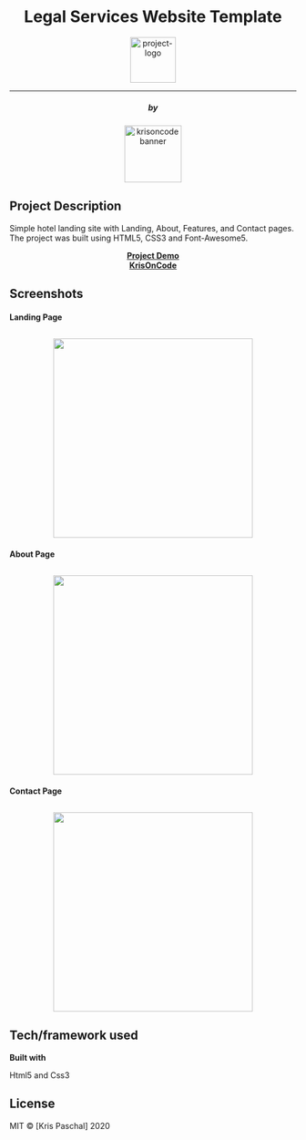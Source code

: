 <div align="center">
	<h1> Legal Services Website Template</h1>
	<img
		height="80"
		alt="project-logo"
		src="https://krisoncode.s3.amazonaws.com/project-assets/hotel/hotel-logo.png">
</div>
<hr>
<div align="center">
	<h5>by</h5>
	<img
		height="100"
		alt="krisoncodebanner"
		src="https://krisoncode.s3.amazonaws.com/logobanner.png">
</div>

## Project Description
Simple hotel landing site with Landing, About, Features, and Contact pages. The project was built using HTML5, CSS3 and Font-Awesome5.

<p align="center">
	<strong>
        <a href="https://blissful-lamarr-fda38b.netlify.app/">Project Demo</a>
		<br>
		<a href="https://krisoncode.com/">KrisOnCode</a>
	</strong>
</p>


## Screenshots

#### Landing Page

<div align="center">
	<h2>
	<img
		height="350"
		alt=""
		src="s3://krisoncode/project-assets/hotel/hotel-screenshot-lead.png">
	</h2>
</div>


#### About Page

<div align="center">
	<h2>
	<img
		height="350"
		alt=""
		src="s3://krisoncode/project-assets/hotel/hotel-screenshot-2.png">
	</h2>
</div>

#### Contact Page

<div align="center">
	<h2>
	<img
		height="350"
		alt=""
		src="s3://krisoncode/project-assets/hotel/hotel-screenshot-3.png">
	</h2>
</div>

## Tech/framework used

<b>Built with</b>
<p>Html5 and Css3</p>



## License

MIT © [Kris Paschal] 2020
